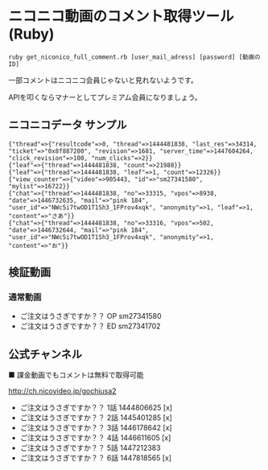 
# ニコニコ動画のコメント取得ツール (Ruby)

```
ruby get_niconico_full_comment.rb [user_mail_adress] [password] [動画のID]
```

一部コメントはニコニコ会員じゃないと見れないようです。

APIを叩くならマナーとしてプレミアム会員になりましょう。

## ニコニコデータ サンプル

```
{"thread"=>{"resultcode"=>0, "thread"=>1444481838, "last_res"=>34314, "ticket"=>"0x8f887200", "revision"=>1681, "server_time"=>1447604264, "click_revision"=>100, "num_clicks"=>2}}
{"leaf"=>{"thread"=>1444481838, "count"=>21988}}
{"leaf"=>{"thread"=>1444481838, "leaf"=>1, "count"=>12326}}
{"view_counter"=>{"video"=>905443, "id"=>"sm27341580", "mylist"=>16722}}
{"chat"=>{"thread"=>1444481838, "no"=>33315, "vpos"=>8938, "date"=>1446732635, "mail"=>"pink 184", "user_id"=>"NWc5i7twOD1T1Sh3_1FProv4xqk", "anonymity"=>1, "leaf"=>1, "content"=>"さあ"}}
{"chat"=>{"thread"=>1444481838, "no"=>33316, "vpos"=>502, "date"=>1446732644, "mail"=>"pink 184", "user_id"=>"NWc5i7twOD1T1Sh3_1FProv4xqk", "anonymity"=>1, "content"=>"お"}}
```


## 検証動画

### 通常動画

* ご注文はうさぎですか？？ OP sm27341580
* ご注文はうさぎですか？？ ED sm27341702

## 公式チャンネル

■ 課金動画でもコメントは無料で取得可能

http://ch.nicovideo.jp/gochiusa2

* ご注文はうさぎですか？？ 1話 1444806625 [x]
* ご注文はうさぎですか？？ 2話 1445401285 [x]
* ご注文はうさぎですか？？ 3話 1446178642 [x]
* ご注文はうさぎですか？？ 4話 1446611605 [x]
* ご注文はうさぎですか？？ 5話 1447212383
* ご注文はうさぎですか？？ 6話 1447818565 [x]


